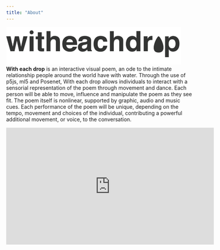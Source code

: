 ```yaml
---
title: "About"
---
```

![logo](/images/cropped-logo-grey.png)
**With each drop** is an interactive visual poem, an ode to the intimate relationship people around the world have with water. Through the use of p5js, ml5 and Posenet, With each drop allows individuals to interact with a sensorial representation of the poem through movement and dance. Each person will be able to move, influence and manipulate the poem as they see fit. The poem itself is nonlinear, supported by graphic, audio and music cues. Each performance of the poem will be unique, depending on the tempo, movement and choices of the individual, contributing a powerful additional movement, or voice, to the conversation.

<iframe width="560" height="315" src="https://www.youtube.com/embed/DTR8taC0cWc" title="YouTube video player" frameborder="0" allow="accelerometer; autoplay; clipboard-write; encrypted-media; gyroscope; picture-in-picture" allowfullscreen></iframe>